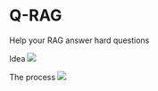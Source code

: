# Q-RAG

Help your RAG answer hard questions 

Idea
![](https://github.com/Hungreeee/Q-RAG/blob/main/images/q-rag-idea.png)

The process
![](https://github.com/Hungreeee/Q-RAG/blob/main/images/q-rag-process.png)
